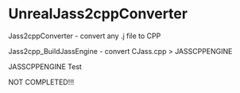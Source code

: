# UnrealJass2cppConverter
 
Jass2cppConverter - convert any .j file to CPP

Jass2cpp_BuildJassEngine - convert CJass.cpp > JASSCPPENGINE

JASSCPPENGINE Test

NOT COMPLETED!!!
